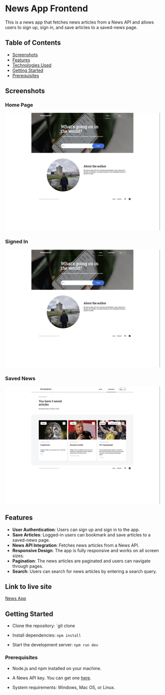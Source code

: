 # News App Frontend

This is a news app that fetches news articles from a News API and allows users to sign up, sign in, and save articles to a saved-news page.

## Table of Contents
- [Screenshots](#screenshots)
- [Features](#features)
- [Technologies Used](#technologies-used)
- [Getting Started](#getting-started)
- [Prerequisites](#prerequisites)

## Screenshots

### Home Page

![Home Page](./src/Assets/ReadmeImages/loggedout.png)

### Signed In

![Signed In](./src/Assets/ReadmeImages/logged-in-page.png)

### Saved News

![Saved News](./src/Assets/ReadmeImages/saved-news-page.png)

## Features

- **User Authentication**: Users can sign up and sign in to the app.
- **Save Articles**: Logged-in users can bookmark and save articles to a saved-news page.
- **News API Integration**: Fetches news articles from a News API.
- **Responsive Design**: The app is fully responsive and works on all screen sizes.
- **Pagination**: The news articles are paginated and users can navigate through pages.
- **Search**: Users can search for news articles by entering a search query.

## Link to live site

[News App](https://moorek11c.github.io/News_App_frontend/)

## Getting Started

- Clone the repository: `git clone

- Install dependencies: `npm install`

- Start the development server: `npm run dev`

### Prerequisites

- Node.js and npm installed on your machine.

- A News API key. You can get one [here](https://newsapi.org/).

- System requirements: Windows, Mac OS, or Linux.
